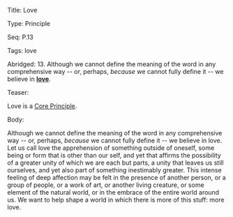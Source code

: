 Title:  Love

Type:   Principle

Seq:    P.13

Tags:   love

Abridged: 13. Although we cannot define the meaning of the word in any comprehensive way -- or, perhaps, *because* we cannot fully define it -- we believe in **[love](http://www.practopians.org/tags/love.html)**.

Teaser: 
 
Love is a [Core Principle](../core/principles.html).

Body:   
 
Although we cannot define the meaning of the word in any comprehensive way -- or, perhaps, *because* we cannot fully define it -- we believe in love. Let us call love the apprehension of something outside of oneself, some being or form that is other than our self, and yet that affirms the possibility of a greater unity of which we are each but parts, a unity that leaves us still ourselves, and yet also part of something inestimably greater. This intense feeling of deep affection may be felt in the presence of another person, or a group of people, or a work of art, or another living creature, or some element of the natural world, or in the embrace of the entire world around us. We want to help shape a world in which there is more of this stuff: more love.


